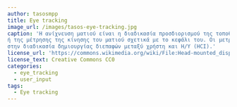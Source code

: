 ```yaml
---
author: tasosmpp
title: Eye tracking
image_url: /images/tasos-eye-tracking.jpg
caption: 'Η ανίχνευση ματιού είναι η διαδικασία προσδιορισμού της τοποθεσίας που κοιτάζει ένας χρήστης 
ή της μέτρησης της κίνησης του ματιού σχετικά με το κεφάλι του. Οι μετρήσεις μπορούν να θεωρηθούν σαν είσοδος απο συσκευή εισόδου
στην διαδικασία δημιουργίας διεπαφών μεταξύ χρήστη και Η/Υ (HCI).'
license_url: 'https://commons.wikimedia.org/wiki/File:Head-mounted_display_and_wired_gloves,_Ames_Research_Center.jpg'
license_text: Creative Commons CC0
categories:
  - eye_tracking
  - user_input
tags:
  - Eye tracking
---
```

